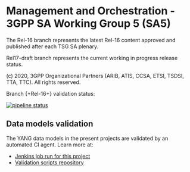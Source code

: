 # Management and Orchestration - 3GPP SA Working Group 5 (SA5)

The Rel-16 branch represents the latest Rel-16 content approved and published after each TSG SA plenary. 

Rel17-draft branch represents the current working in progress release status.

(c) 2020, 3GPP Organizational Partners (ARIB, ATIS, CCSA, ETSI, TSDSI, TTA, TTC). 
All rights reserved.

Branch {+Rel-16+} validation status:

[![pipeline status](https://forge.3gpp.org/rep/SA5/data-models/badges/master/pipeline.svg)](https://forge.3gpp.org/rep/SA5/data-models/commits/master)

## Data models validation

The YANG data models in the present projects are validated by an automated CI agent. Learn more at:

* [Jenkins job run for this project](https://forge.3gpp.org/jenkins/view/SA5/)
* [Validation scripts repository](https://forge.3gpp.org/rep/tools/3gpp-scripts)
